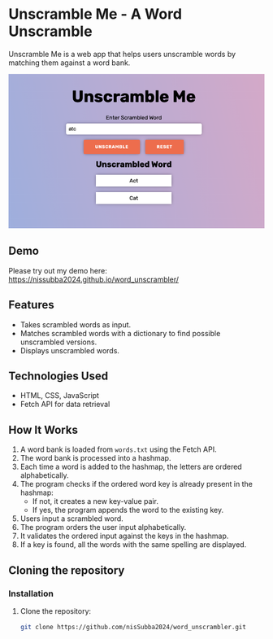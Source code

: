 # Unscramble Me - A Word Unscramble

Unscramble Me is a web app that helps users unscramble words by matching them against a word bank.

![screenshot of word_unscrambler](./images/unscramble_me.png)

## Demo
Please try out my demo here: https://nissubba2024.github.io/word_unscrambler/

## Features
- Takes scrambled words as input.
- Matches scrambled words with a dictionary to find possible unscrambled versions.
- Displays unscrambled words.

## Technologies Used
- HTML, CSS, JavaScript
- Fetch API for data retrieval

## How It Works
1. A word bank is loaded from `words.txt` using the Fetch API.
2. The word bank is processed into a hashmap.
3. Each time a word is added to the hashmap, the letters are ordered alphabetically.
4. The program checks if the ordered word key is already present in the hashmap:
    - If not, it creates a new key-value pair.
    - If yes, the program appends the word to the existing key.
5. Users input a scrambled word.
6. The program orders the user input alphabetically.
7. It validates the ordered input against the keys in the hashmap.
8. If a key is found, all the words with the same spelling are displayed.

## Cloning the repository

### Installation
1. Clone the repository:
   ```bash
   git clone https://github.com/nisSubba2024/word_unscrambler.git
   ```

